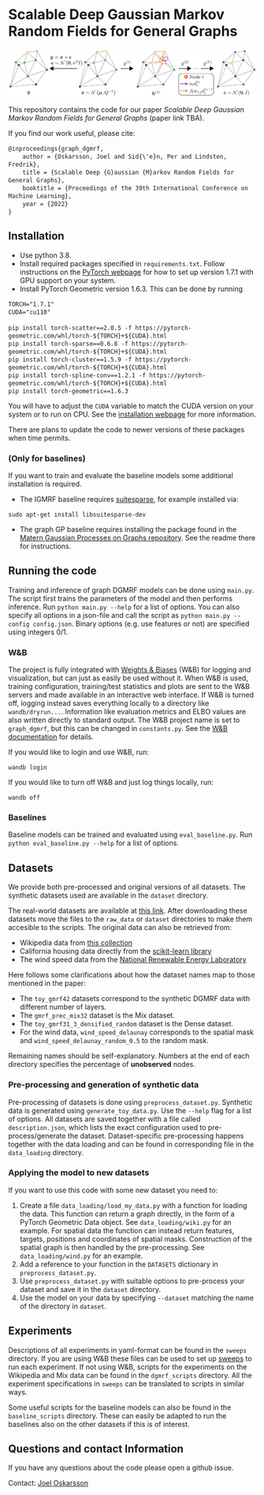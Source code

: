 # Scalable Deep Gaussian Markov Random Fields for General Graphs
<p align="middle">
  <img src="results_plotting/header_image.png"/>
</p>

This repository contains the code for our paper *Scalable Deep Gaussian Markov Random Fields for General Graphs* (paper link TBA).

If you find our work useful, please cite:
```
@inproceedings{graph_dgmrf,
    author = {Oskarsson, Joel and Sid{\'e}n, Per and Lindsten, Fredrik},
    title = {Scalable Deep {G}aussian {M}arkov Random Fields for General Graphs},
    booktitle = {Proceedings of the 39th International Conference on Machine Learning},
    year = {2022}
}
```

## Installation

* Use python 3.8.
* Install required packages specified in `requirements.txt`. Follow instructions on the [PyTorch webpage](https://pytorch.org/get-started/previous-versions/) for how to set up version 1.7.1 with GPU support on your system.
* Install PyTorch Geometric version 1.6.3. This can be done by running
```
TORCH="1.7.1"
CUDA="cu110"

pip install torch-scatter==2.0.5 -f https://pytorch-geometric.com/whl/torch-${TORCH}+${CUDA}.html
pip install torch-sparse==0.6.8 -f https://pytorch-geometric.com/whl/torch-${TORCH}+${CUDA}.html
pip install torch-cluster==1.5.9 -f https://pytorch-geometric.com/whl/torch-${TORCH}+${CUDA}.html
pip install torch-spline-conv==1.2.1 -f https://pytorch-geometric.com/whl/torch-${TORCH}+${CUDA}.html
pip install torch-geometric==1.6.3
```
You will have to adjust the `CUDA` variable to match the CUDA version on your system or to run on CPU. See the [installation webpage](https://pytorch-geometric.readthedocs.io/en/1.6.3/notes/installation.html) for more information.

There are plans to update the code to newer versions of these packages when time permits.

### (Only for baselines)
If you want to train and evaluate the baseline models some additional installation is required.

* The IGMRF baseline requires [suitesparse](https://people.engr.tamu.edu/davis/suitesparse.html), for example installed via:

```
sudo apt-get install libsuitesparse-dev
```

* The graph GP baseline requires installing the package found in the [Matern Gaussian Processes on Graphs repository](https://github.com/spbu-math-cs/Graph-Gaussian-Processes). See the readme there for instructions.

## Running the code
Training and inference of graph DGMRF models can be done using `main.py`. The script first trains the parameters of the model and then performs inference. Run `python main.py --help` for a list of options. You can also specify all options in a json-file and call the script as `python main.py --config config.json`. Binary options (e.g. use features or not) are specified using integers 0/1.

### W&B
The project is fully integrated with [Weights & Biases](https://www.wandb.ai/) (W&B) for logging and visualization, but can just as easily be used without it.
When W&B is used, training configuration, training/test statistics and plots are sent to the W&B servers and made available in an interactive web interface.
If W&B is turned off, logging instead saves everything locally to a directory like `wandb/dryrun...`.
Information like evaluation metrics and ELBO values are also written directly to standard output.
The W&B project name is set to `graph_dgmrf`, but this can be changed in `constants.py`.
See the [W&B documentation](https://docs.wandb.ai/) for details.

If you would like to login and use W&B, run:
```
wandb login
```
If you would like to turn off W&B and just log things locally, run:
```
wandb off
```

### Baselines
Baseline models can be trained and evaluated using `eval_baseline.py`. Run `python eval_baseline.py --help` for a list of options.

## Datasets
We provide both pre-processed and original versions of all datasets.
The synthetic datasets used are available in the `dataset` directory.

The real-world datasets are available at [this link](https://liuonline-my.sharepoint.com/:f:/g/personal/joeos82_liu_se/EvSdihMH15tBk-ZL0-yV7NQBlA4rKWtVXKs1WkTJCRsT5w?e=w74LiQ).
After downloading these datasets move the files to the `raw_data` or `dataset` directories to make them accesible to the scripts.
The original data can also be retrieved from:

* Wikipedia data from [this collection](https://github.com/benedekrozemberczki/datasets/)
* California housing data directly from the [scikit-learn library](https://scikit-learn.org/stable/modules/generated/sklearn.datasets.fetch_california_housing.html)
* The wind speed data from the [National Renewable Energy Laboratory](https://data.nrel.gov/submissions/54)

Here follows some clarifications about how the dataset names map to those mentioned in the paper:

* The `toy_gmrf42` datasets correspond to the synthetic DGMRF data with different number of layers.
* The `gmrf_prec_mix32` dataset is the Mix dataset.
* The `toy_gmrf31_3_densified_random` dataset is the Dense dataset.
* For the wind data, `wind_speed_delaunay` corresponds to the spatial mask and `wind_speed_delaunay_random_0.5` to the random mask.

Remaining names should be self-explanatory. Numbers at the end of each directory specifies the percentage of **unobserved** nodes.

### Pre-processing and generation of synthetic data
Pre-processing of datasets is done using `preprocess_dataset.py`. Synthetic data is generated using `generate_toy_data.py`. Use the `--help` flag for a list of options. All datasets are saved together with a file called `description.json`, which lists the exact configuration used to pre-process/generate the dataset. Dataset-specific pre-processing happens together with the data loading and can be found in corresponding file in the `data_loading` directory.

### Applying the model to new datasets
If you want to use this code with some new dataset you need to:

1. Create a file `data_loading/load_my_data.py` with a function for loading the data.
This function can return a graph directly, in the form of a PyTorch Geometric Data object. See `data_loading/wiki.py` for an example.
For spatial data the function can instead return features, targets, positions and coordinates of spatial masks.
Construction of the spatial graph is then handled by the pre-processing.
See `data_loading/wind.py` for an example.
2. Add a reference to your function in the `DATASETS` dictionary in `preprocess_dataset.py`.
3. Use `preprocess_dataset.py` with suitable options to pre-process your dataset and save it in the `dataset` directory.
4. Use the model on your data by specifying `--dataset` matching the name of the directory in `dataset`.

## Experiments
Descriptions of all experiments in yaml-format can be found in the `sweeps` directory. If you are using W&B these files can be used to set up [sweeps](https://docs.wandb.ai/guides/sweeps/quickstart) to run each experiment.
If not using W&B, scripts for the experiments on the Wikipedia and Mix data can be found in the `dgmrf_scripts` directory.
All the experiment specifications in `sweeps` can be translated to scripts in similar ways.

Some useful scripts for the baseline models can also be found in the `baseline_scripts` directory.
These can easily be adapted to run the baselines also on the other datasets if this is of interest.

## Questions and contact Information
If you have any questions about the code please open a github issue.

Contact: [Joel Oskarsson](mailto:joel.oskarsson@liu.se)

